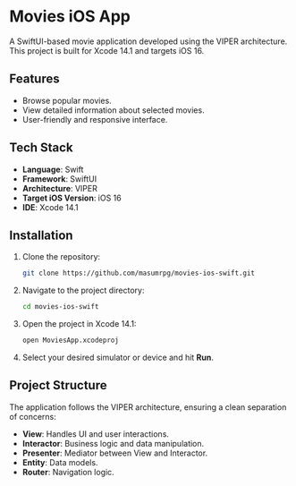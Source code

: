 # Movies iOS App  

A SwiftUI-based movie application developed using the VIPER architecture. This project is built for Xcode 14.1 and targets iOS 16.  

## Features  
- Browse popular movies.
- View detailed information about selected movies.  
- User-friendly and responsive interface.  

## Tech Stack  
- **Language**: Swift  
- **Framework**: SwiftUI  
- **Architecture**: VIPER  
- **Target iOS Version**: iOS 16  
- **IDE**: Xcode 14.1  

## Installation  

1. Clone the repository:  
   ```bash  
   git clone https://github.com/masumrpg/movies-ios-swift.git  
   ```  

2. Navigate to the project directory:  
   ```bash  
   cd movies-ios-swift  
   ```  

3. Open the project in Xcode 14.1:  
   ```bash  
   open MoviesApp.xcodeproj  
   ```  

4. Select your desired simulator or device and hit **Run**.  

## Project Structure  

The application follows the VIPER architecture, ensuring a clean separation of concerns:  
- **View**: Handles UI and user interactions.  
- **Interactor**: Business logic and data manipulation.  
- **Presenter**: Mediator between View and Interactor.  
- **Entity**: Data models.  
- **Router**: Navigation logic.   